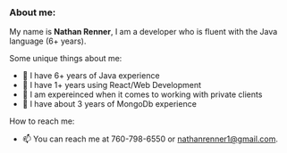 ### About me: 

My name is **Nathan Renner**, I am a developer who is fluent with the Java language (6+ years). 

Some unique things about me:
- 🔭 I have 6+ years of Java experience
- 🌱 I have 1+ years using React/Web Development
- 👯 I am expereinced when it comes to working with private clients
- 🤔 I have about 3 years of MongoDb experience

How to reach me:
- 📫 You can reach me at 760-798-6550 or nathanrenner1@gmail.com.
